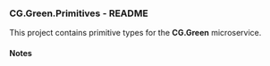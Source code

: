 
### CG.Green.Primitives - README

This project contains primitive types for the **CG.Green** microservice.

#### Notes








